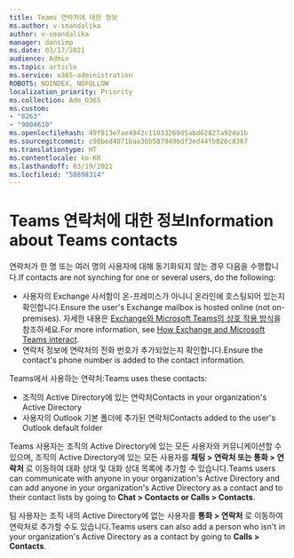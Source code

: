 ```yaml
---
title: Teams 연락처에 대한 정보
ms.author: v-smandalika
author: v-smandalika
manager: dansimp
ms.date: 03/17/2021
audience: Admin
ms.topic: article
ms.service: o365-administration
ROBOTS: NOINDEX, NOFOLLOW
localization_priority: Priority
ms.collection: Adm_O365
ms.custom:
- "8263"
- "9004610"
ms.openlocfilehash: 49f813e7ae4942c11033260d5abd62827a92da1b
ms.sourcegitcommit: c08bed4071baa3bb5879496df3ed44fb828c8367
ms.translationtype: HT
ms.contentlocale: ko-KR
ms.lasthandoff: 03/19/2021
ms.locfileid: "50898314"
---
```

# <a name="information-about-teams-contacts"></a><span data-ttu-id="5752d-102">Teams 연락처에 대한 정보</span><span class="sxs-lookup"><span data-stu-id="5752d-102">Information about Teams contacts</span></span>

<span data-ttu-id="5752d-103">연락처가 한 명 또는 여러 명의 사용자에 대해 동기화되지 않는 경우 다음을 수행합니다.</span><span class="sxs-lookup"><span data-stu-id="5752d-103">If contacts are not synching for one or several users, do the following:</span></span>
- <span data-ttu-id="5752d-104">사용자의 Exchange 사서함이 온-프레미스가 아니니 온라인에 호스팅되어 있는지 확인합니다.</span><span class="sxs-lookup"><span data-stu-id="5752d-104">Ensure the user's Exchange mailbox is hosted online (not on-premises).</span></span> <span data-ttu-id="5752d-105">자세한 내용은 [Exchange와 Microsoft Teams의 상호 작용 방식](https://docs.microsoft.com/microsoftteams/exchange-teams-interact)을 참조하세요.</span><span class="sxs-lookup"><span data-stu-id="5752d-105">For more information, see [How Exchange and Microsoft Teams interact](https://docs.microsoft.com/microsoftteams/exchange-teams-interact).</span></span>
- <span data-ttu-id="5752d-106">연락처 정보에 연락처의 전화 번호가 추가되었는지 확인합니다.</span><span class="sxs-lookup"><span data-stu-id="5752d-106">Ensure the contact's phone number is added to the contact information.</span></span>

<span data-ttu-id="5752d-107">Teams에서 사용하는 연락처:</span><span class="sxs-lookup"><span data-stu-id="5752d-107">Teams uses these contacts:</span></span>

- <span data-ttu-id="5752d-108">조직의 Active Directory에 있는 연락처</span><span class="sxs-lookup"><span data-stu-id="5752d-108">Contacts in your organization's Active Directory</span></span>
- <span data-ttu-id="5752d-109">사용자의 Outlook 기본 폴더에 추가된 연락처</span><span class="sxs-lookup"><span data-stu-id="5752d-109">Contacts added to the user's Outlook default folder</span></span>

<span data-ttu-id="5752d-110">Teams 사용자는 조직의 Active Directory에 있는 모든 사용자와 커뮤니케이션할 수 있으며, 조직의 Active Directory에 있는 모든 사용자를 **채팅 > 연락처 또는 통화 > 연락처** 로 이동하여 대화 상대 및 대화 상대 목록에 추가할 수 있습니다.</span><span class="sxs-lookup"><span data-stu-id="5752d-110">Teams users can communicate with anyone in your organization's Active Directory and can add anyone in your organization's Active Directory as a contact and to their contact lists by going to **Chat > Contacts or Calls > Contacts**.</span></span>

<span data-ttu-id="5752d-111">팀 사용자는 조직 내의 Active Directory에 없는 사용자를 **통화 > 연락처** 로 이동하여 연락처로 추가할 수도 있습니다.</span><span class="sxs-lookup"><span data-stu-id="5752d-111">Teams users can also add a person who isn't in your organization's Active Directory as a contact by going to **Calls > Contacts**.</span></span>


